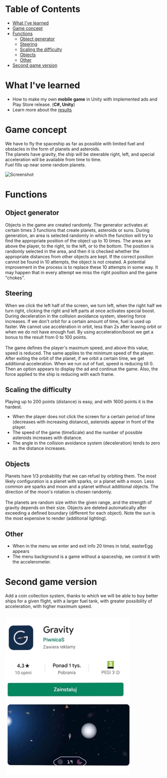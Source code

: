 # Table of Contents
- [What I've learned](#what-Ive-learned)
- [Game concept](#game-concept)
- [Functions](#functions)   
   - [Object generator](#object-generator)   
   - [Steering](#steering)   
   - [Scaling the difficulty](#scaling-the-difficulty)   
   - [Objects](#objects)   
   - [Other](#other)
- [Second game version](#second-game-version)

# What I've learned
* How to make my own **mobile game** in Unity with implemented ads and Play Store release. (**C#, Unity**)
* Learn more about the [results](https://medium.com/@akuba_15181/how-much-money-my-mobile-game-made-2a70a6ea9dd5)

# Game concept
We have to fly the spaceship as far as possible with limited fuel and obstacles in the form of planets and asteroids.<br>
The planets have gravity, the ship will be steerable right, left, and special acceleration will be available from time to time.<br>
Fuel fills up near some random planets.

![Screenshot](screenshot.png)

# Functions
## Object generator
Objects in the game are created randomly. The generator activates at certain times 3 functions that create planets, asteroids or suns. During generation, an area is selected randomly in which the function will try to find the appropriate position of the object up to 10 times. The areas are above the player, to the right, to the left, or to the bottom. The position is randomly selected in the area, and then it is checked whether the appropriate distances from other objects are kept. If the correct position cannot be found in 10 attempts, the object is not created. A potential improvement in the process is to replace these 10 attempts in some way. It may happen that in every attempt we miss the right position and the game "chokes".

## Steering
When we click the left half of the screen, we turn left, when the right half we turn right, clicking the right and left parts at once activates special boost. During deceleration in the collision avoidance system, steering force increases. If we don't orbit for a certain amount of time, fuel is used up faster. We cannot use acceleration in orbit, less than 2s after leaving orbit or when we do not have enough fuel. By using acceleration/boost we get a bonus to the result from 0 to 100 points.<br><br>
The game defines the player's maximum speed, and above this value, speed is reduced. The same applies to the minimum speed of the player. After exiting the orbit of the planet, if we orbit a certain time, we get additional acceleration. When we run out of fuel, speed is reducing till 0. Then an option appears to display the ad and continue the game. Also, the force applied to the ship is reducing with each frame.

## Scaling the difficulty
Playing up to 200 points (distance) is easy, and with 1600 points it is the hardest.
- When the player does not click the screen for a certain period of time (decreases with increasing distance), asteroids appear in front of the player.
- The speed of the game (timeScale) and the number of possible asteroids increases with distance.
- The angle in the collision avoidance system (deceleration) tends to zero as the distance increases.

## Objects
Planets have 1/3 probability that we can refuel by orbiting them. The most likely configuration is a planet with sparks, or a planet with a moon. Less common are sparks and moon and a planet without additional objects. The direction of the moon's rotation is chosen randomly.
<br><br>
The planets are random size within the given range, and the strength of gravity depends on their size. Objects are deleted automatically after exceeding a defined boundary (different for each object). Note the sun is the most expensive to render (additional lighting).

## Other
- When in the menu we enter and exit info 20 times in total, easterEgg appears
- The menu background is a game without a spaceship, we control it with the accelerometer.

# Second game version
Add a coin collection system, thanks to which we will be able to buy better ships for a given flight, with a larger fuel tank, with greater possibility of acceleration, with higher maximum speed. <br><br>

![PlayStore](store.jpg)